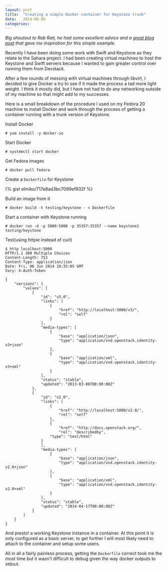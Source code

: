 ```yaml
---
layout: post
title:  "Creating a simple Docker container for Keystone trunk"
date:   2014-06-06
categories:
---
```


*Big shoutout to Rob Rati, he had some excellent advice and a
[great blog post](http://rrati.github.io/blog/2014/05/09/apache-hadoop-plus-docker-plus-fedora-issues-and-limitations/)
that gave me inspiration for this simple example.*

Recently I have been doing some work with Swift and Keystone as they relate to
the Sahara project. I had been creating virtual machines to host the Keystone
and Swift servers because I wanted to gain greater control over running them
from Devstack.

After a few rounds of messing with virtual machines through libvirt, I decided
to give Docker a try to see if it made the process a tad more light weight. I
think it mostly did, but I have not had to do any networking outside of my
machine so that might add to my successes.

Here is a small breakdown of the procedure I used on my Fedora 20 machine to
install Docker and work through the process of getting a container running
with a trunk version of Keystone.

Install Docker

    # yum install -y docker-io

Start Docker

    # systemctl start docker

Get Fedora images

    # docker pull fedora

Create a `Dockerfile` for Keystone

{% gist elmiko/717e8ad3bc7099ef932f %}

Build an image from it

    # docker build -t testing/keystone - < Dockerfile

Start a container with Keystone running

    # docker run -d -p 5000:5000 -p 35357:35357 --name keystone1 testing/keystone

Test(using httpie instead of curl)

    $ http localhost:5000
    HTTP/1.1 300 Multiple Choices
    Content-Length: 753
    Content-Type: application/json
    Date: Fri, 06 Jun 2014 19:35:05 GMT
    Vary: X-Auth-Token

    {
        "versions": {
            "values": [
                {
                    "id": "v3.0", 
                    "links": [
                        {
                            "href": "http://localhost:5000/v3/", 
                            "rel": "self"
                        }
                    ], 
                    "media-types": [
                        {
                            "base": "application/json", 
                            "type": "application/vnd.openstack.identity-v3+json"
                        }, 
                        {
                            "base": "application/xml", 
                            "type": "application/vnd.openstack.identity-v3+xml"
                        }
                    ], 
                    "status": "stable", 
                    "updated": "2013-03-06T00:00:00Z"
                }, 
                {
                    "id": "v2.0", 
                    "links": [
                        {
                            "href": "http://localhost:5000/v2.0/", 
                            "rel": "self"
                        }, 
                        {
                            "href": "http://docs.openstack.org/", 
                            "rel": "describedby", 
                        "type": "text/html"
                    }
                    ], 
                    "media-types": [
                        {
                            "base": "application/json", 
                            "type": "application/vnd.openstack.identity-v2.0+json"
                        }, 
                        {
                            "base": "application/xml", 
                            "type": "application/vnd.openstack.identity-v2.0+xml"
                        }
                    ], 
                    "status": "stable", 
                    "updated": "2014-04-17T00:00:00Z"
                }
            ]
        }
    }

And presto! a working Keystone instance in a container. At this point it is
only configured as a basic server, to get further I will most likely need to
attach to the container and setup some users.

All in all a fairly painless process, getting the `Dockerfile` correct took
me the most time but it wasn't difficult to debug given the way docker
outputs to stdout.
